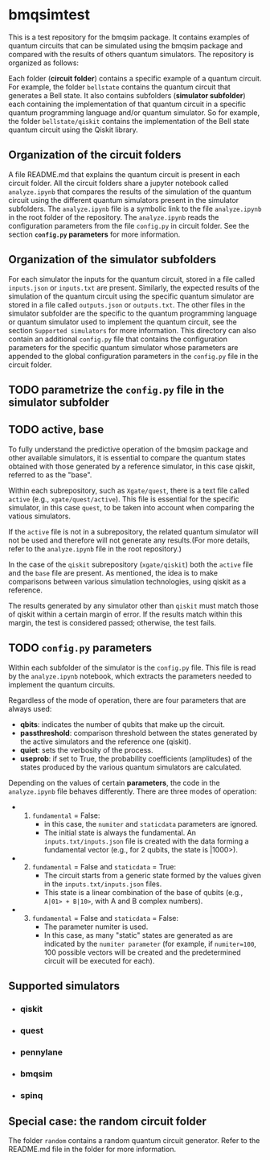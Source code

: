 # bmqsimtest

This is a test repository for the bmqsim package. It contains examples of quantum circuits that can be simulated using the bmqsim package and compared with the results of others quantum simulators.
The repository is organized as follows:

Each folder (**circuit folder**) contains a specific example of a quantum circuit. For example, the folder `bellstate` contains the quantum circuit that generates a Bell state. It also contains subfolders (**simulator subfolder**) each containing the implementation of that quantum circuit in a specific quantum programming language and/or quantum simulator. So for example, the folder `bellstate/qiskit` contains the implementation of the Bell state quantum circuit using the Qiskit library.

## Organization of the circuit folders

A file README.md that explains the quantum circuit is present in each circuit folder.
All the circuit folders share a jupyter notebook called `analyze.ipynb` that compares the results of the simulation of the quantum circuit using the different quantum simulators present in the simulator subfolders.
The `analyze.ipynb` file is a symbolic link to the file `analyze.ipynb` in the root folder of the repository.
The `analyze.ipynb` reads the configuration parameters from the file `config.py` in circuit folder. See the section **`config.py` parameters** for more information.

## Organization of the simulator subfolders

 For each simulator the inputs for the quantum circuit, stored in a file called `inputs.json` or `inputs.txt` are present. Similarly, the expected results of the simulation of the quantum circuit using the specific quantum simulator are stored in a file called `outputs.json` or `outputs.txt`.
 The other files in the simulator subfolder are the specific to the quantum programming language or quantum simulator used to implement the quantum circuit, see the section `Supported simulators` for more information.
 This directory can also contain an additional `config.py` file that contains the configuration parameters for the specific quantum simulator whose parameters are appended to the global configuration parameters in the `config.py` file in the circuit folder. 
 ## TODO parametrize the `config.py` file in the simulator subfolder
## TODO active, base

To fully understand the predictive operation of the bmqsim package and other available simulators, it is essential to compare the quantum states obtained with those generated by a reference simulator, in this case qiskit, referred to as the "base".

Within each subrepository, such as `Xgate/quest`, there is a text file called `active` (e.g., `xgate/quest/active`). This file is essential for the specific simulator, in this case `quest`, to be taken into account when comparing the vatious simulators.

If the `active` file is not in a subrepository, the related quantum simulator will not be used and therefore will not generate any results.(For more details, refer to the `analyze.ipynb` file in the root repository.)

In the case of the `qiskit` subrepository (`xgate/qiskit`) both the `active` file and the `base` file are present. As mentioned, the idea is to make comparisons between various simulation technologies, using qiskit as a reference.

The results generated by any simulator other than `qiskit` must match those of qiskit within a certain margin of error. If the results match within this margin, the test is considered passed; otherwise, the test fails.

## TODO `config.py` parameters

Within each subfolder of the simulator is the `config.py` file. This file is read by the `analyze.ipynb` notebook, which extracts the parameters needed to implement the quantum circuits.

Regardless of the mode of operation, there are four parameters that are always used:
- **qbits**: indicates the number of qubits that make up the circuit.
- **passthreshold**: comparison threshold between the states generated by the active simulators and the reference one (qiskit).
- **quiet**: sets the verbosity of the process.
- **useprob**: if set to True, the probability coefficients (amplitudes) of the states produced by the various quantum simulators are calculated.

Depending on the values of certain **parameters**, the code in the `analyze.ipynb` file behaves differently. There are three modes of operation:
- 1) `fundamental` = False:
     - in this case, the `numiter` and `staticdata` parameters are ignored.
     - The initial state is always the fundamental. An `inputs.txt/inputs.json` file is created with the data     forming a fundamental vector (e.g., for 2 qubits, the state is |1000>).

- 2) `fundamental` = False and `staticdata` = True:
     - The circuit starts from a generic state formed by the values given in the `inputs.txt/inputs.json` files.
     - This state is a linear combination of the base of qubits (e.g., `A|01> + B|10>`, with A and B complex numbers).

- 3) `fundamental` = False and `staticdata` = False:
     - The parameter numiter is used.
     - In this case, as many "static" states are generated as are indicated by the `numiter parameter` (for example, if `numiter=100`, 100 possible vectors will be created and the predetermined circuit will be executed for each).



## Supported simulators

- ### qiskit

- ### quest

- ### pennylane

- ### bmqsim

- ### spinq

## Special case: the random circuit folder

The folder `random` contains a random quantum circuit generator. Refer to the README.md file in the folder for more information.
